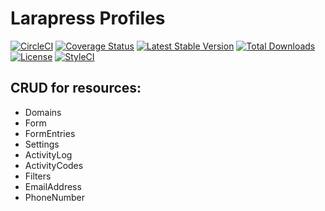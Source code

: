 
# Larapress Profiles

[![CircleCI](https://circleci.com/gh/peynman/larapress-profiles.svg?style=svg)](https://circleci.com/gh/peynman/larapress-profiles)
[![Coverage Status](https://img.shields.io/codecov/c/github/peynman/larapress-profiles.svg?branch=master&style=flat-square)](https://codecov.io/github/peynman/larapress-profiles?branch=master)
[![Latest Stable Version](https://img.shields.io/packagist/v/peynman/larapress-profiles.svg?style=flat-square)](https://packagist.org/packages/peynman/larapress-profiles)
[![Total Downloads](https://img.shields.io/packagist/dt/peynman/larapress-profiles.svg?style=flat-square)](https://packagist.org/packages/peynman/larapress-profiles)
[![License](https://img.shields.io/packagist/l/peynman/larapress-profiles.svg?style=flat-square)](https://packagist.org/packages/peynman/larapress-profiles)
[![StyleCI](https://styleci.io/repos/228234476/shield)](https://styleci.io/repos/228234476)

## CRUD for resources:
* Domains
* Form
* FormEntries
* Settings
* ActivityLog
* ActivityCodes
* Filters
* EmailAddress
* PhoneNumber
